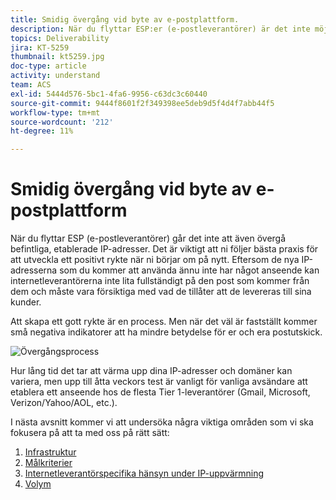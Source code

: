 ```yaml
---
title: Smidig övergång vid byte av e-postplattform.
description: När du flyttar ESP:er (e-postleverantörer) är det inte möjligt att även övergå befintliga, etablerade IP-adresser. Det är viktigt att ni följer bästa praxis för att utveckla ett positivt rykte när ni börjar om på nytt.
topics: Deliverability
jira: KT-5259
thumbnail: kt5259.jpg
doc-type: article
activity: understand
team: ACS
exl-id: 5444d576-5bc1-4fa6-9956-c63dc3c60440
source-git-commit: 9444f8601f2f349398ee5deb9d5f4d4f7abb44f5
workflow-type: tm+mt
source-wordcount: '212'
ht-degree: 11%

---
```


# Smidig övergång vid byte av e-postplattform

När du flyttar ESP (e-postleverantörer) går det inte att även övergå befintliga, etablerade IP-adresser. Det är viktigt att ni följer bästa praxis för att utveckla ett positivt rykte när ni börjar om på nytt. Eftersom de nya IP-adresserna som du kommer att använda ännu inte har något anseende kan internetleverantörerna inte lita fullständigt på den post som kommer från dem och måste vara försiktiga med vad de tillåter att de levereras till sina kunder.

Att skapa ett gott rykte är en process. Men när det väl är fastställt kommer små negativa indikatorer att ha mindre betydelse för er och era postutskick.

![Övergångsprocess](../assets/transition-process.png)

Hur lång tid det tar att värma upp dina IP-adresser och domäner kan variera, men upp till åtta veckors test är vanligt för vanliga avsändare att etablera ett anseende hos de flesta Tier 1-leverantörer (Gmail, Microsoft, Verizon/Yahoo/AOL, etc.).

I nästa avsnitt kommer vi att undersöka några viktiga områden som vi ska fokusera på att ta med oss på rätt sätt:

1. [Infrastruktur](/help/transition-process/infrastructure.md)
2. [Målkriterier](/help/transition-process/targeting-criteria.md)
3. [Internetleverantörspecifika hänsyn under IP-uppvärmning](/help/transition-process/isp-specific-considerations-during-ip-warming.md)
4. [Volym](/help/transition-process/volume.md)
